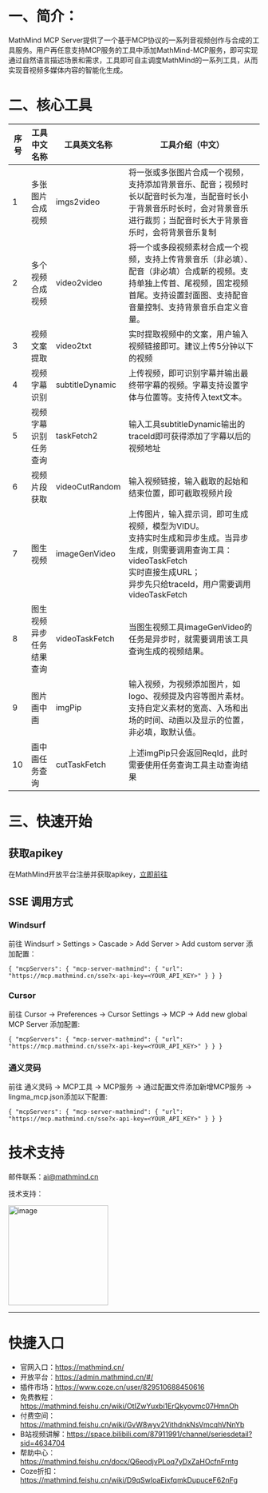 # 一、简介：

MathMind MCP Server提供了一个基于MCP协议的一系列音视频创作与合成的工具服务。用户再任意支持MCP服务的工具中添加MathMind-MCP服务，即可实现通过自然语言描述场景和需求，工具即可自主调度MathMind的一系列工具，从而实现音视频多媒体内容的智能化生成。

# 二、核心工具
| 序号 | 工具中文名称 | 工具英文名称 | 工具介绍（中文） |
|----|--------------|--------------|------------------|
| 1  | 多张图片合成视频 | imgs2video | 将一张或多张图片合成一个视频，支持添加背景音乐、配音；视频时长以配音时长为准，当配音时长小于背景音乐时长时，会对背景音乐进行裁剪；当配音时长大于背景音乐时，会将背景音乐复制 |
| 2  | 多个视频合成视频 | video2video | 将一个或多段视频素材合成一个视频，支持上传背景音乐（非必填）、配音（非必填）合成新的视频。支持单独上传首、尾视频，固定视频首尾。支持设置封面图、支持配音音量控制、支持背景音乐自定义音量。 |
| 3  | 视频文案提取 | video2txt | 实时提取视频中的文案，用户输入视频链接即可。建议上传5分钟以下的视频 |
| 4  | 视频字幕识别 | subtitleDynamic | 上传视频，即可识别字幕并输出最终带字幕的视频。字幕支持设置字体与位置等。支持传入text文本。 |
| 5  | 视频字幕识别任务查询 | taskFetch2 | 输入工具subtitleDynamic输出的traceId即可获得添加了字幕以后的视频地址 |
| 6  | 视频片段获取 | videoCutRandom | 输入视频链接，输入截取的起始和结束位置，即可截取视频片段 |
| 7  | 图生视频 | imageGenVideo | 上传图片，输入提示词，即可生成视频，模型为VIDU。<br>支持实时生成和异步生成。当异步生成，则需要调用查询工具：videoTaskFetch<br>实时直接生成URL；<br>异步先只给traceId，用户需要调用videoTaskFetch |
| 8  | 图生视频异步任务结果查询 | videoTaskFetch | 当图生视频工具imageGenVideo的任务是异步时，就需要调用该工具查询生成的视频结果。 |
| 9  | 图片画中画 | imgPip | 输入视频，为视频添加图片，如logo、视频提及内容等图片素材。<br>支持自定义素材的宽高、入场和出场的时间、动画以及显示的位置，非必填，取默认值。 |
| 10 | 画中画任务查询 | cutTaskFetch | 上述imgPip只会返回ReqId，此时需要使用任务查询工具主动查询结果 |


# 三、快速开始
## 获取apikey
在MathMind开放平台注册并获取apikey，[立即前往](https://admin.mathmind.cn)

## SSE 调用方式

### Windsurf

前往 Windsurf > Settings > Cascade > Add Server > Add custom server 添加配置：


`
{
  "mcpServers": {
    "mcp-server-mathmind": {
      "url": "https://mcp.mathmind.cn/sse?x-api-key=<YOUR_API_KEY>"
    }
  }
}
`


### Cursor

前往 Cursor -> Preferences -> Cursor Settings -> MCP -> Add new global MCP Server 添加配置:

`
{
  "mcpServers": {
    "mcp-server-mathmind": {
      "url": "https://mcp.mathmind.cn/sse?x-api-key=<YOUR_API_KEY>"
    }
  }
}
`

### 通义灵码

前往 通义灵码 -> MCP工具 -> MCP服务 -> 通过配置文件添加新增MCP服务 -> lingma_mcp.json添加以下配置:

`
{
  "mcpServers": {
    "mcp-server-mathmind": {
      "url": "https://mcp.mathmind.cn/sse?x-api-key=<YOUR_API_KEY>"
    }
  }
}
`


# 技术支持

邮件联系：ai@mathmind.cn

技术支持：

<img width="200" height="200" alt="image" src="https://github.com/user-attachments/assets/f53ed106-d378-4347-aa48-91c6968b0bfe" />


--- 
# 快捷入口
- 官网入口：https://mathmind.cn/
- 开放平台：https://admin.mathmind.cn/#/
- 插件市场：https://www.coze.cn/user/829510688450616
- 免费教程：https://mathmind.feishu.cn/wiki/OtIZwYuxbi1ErQkyovmc07HmnOh
- 付费空间：https://mathmind.feishu.cn/wiki/GvW8wyv2VithdnkNsVmcqhVNnYb
- B站视频讲解：https://space.bilibili.com/87911991/channel/seriesdetail?sid=4634704
- 帮助中心：https://mathmind.feishu.cn/docx/Q6eodjvPLoq7yDxZaHOcfnFrntg
- Coze折扣：https://mathmind.feishu.cn/wiki/D9qSwIoaEixfqmkDupuceF62nFg
